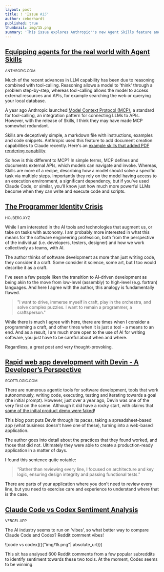 ```yaml
---
layout: post
title: ! 'Issue #15'
author: ceberhardt
published: true
thumbnail: img/15.png
summary: 'This issue explores Anthropic''s new Agent Skills feature and its implications for MCP, examines the programmer identity crisis in the age of AI, reviews a developer''s experience building a production app with Devin, and compares community sentiment between Claude Code and Codex.'
---
```


## [Equipping agents for the real world with Agent Skills](https://www.anthropic.com/engineering/equipping-agents-for-the-real-world-with-agent-skills)

<small>ANTHROPIC.COM</small>

Much of the recent advances in LLM capability has been due to reasoning combined with tool-calling. Reasoning allows a model to 'think' through a problem step-by-step, whereas tool-calling allows the model to access external resources and APIs, for example searching the web or querying your local database. 

A year ago Anthropic launched [Model Context Protocol (MCP)](https://www.anthropic.com/news/model-context-protocol), a standard for tool-calling, an integration pattern for connecting LLMs to APIs. However, with the release of Skills, I think they may have made MCP somewhat redundant.

Skills are deceptively simple, a markdown file with instructions, examples and code snippets. Anthropic used this feature to add document creation capabilities to Claude recently. Here's an [example skills that added PDF rendering capability](https://github.com/anthropics/skills/blob/main/document-skills/pdf/SKILL.md).

So how is this different to MCP? In simple terms, MCP defines and documents external APIs, which models can navigate and invoke. Whereas, Skills are more of a recipe, describing how a model should solve a specific task via multiple steps. Importantly they rely on the model having access to an execution environment, a significant dependency, but if you've used Claude Code, or similar, you'll know just how much more powerful LLMs become when they can write and execute code and scripts.

## [The Programmer Identity Crisis](https://hojberg.xyz/the-programmer-identity-crisis/)

<small>HOJBERG.XYZ</small>

While I am interested in the AI tools and technologies that augment us, or take on tasks with autonomy. I am probably more interested in what this means for the software engineering profession, both from the perspective of the individual (i.e. developers, testers, designer) and how we work collectively as teams, with AI.

The author thinks of software development as more than just writing code, they consider it a craft. Some consider it science, some art, but I too would describe it as a craft.

I've seen a few people liken the transition to AI-driven development as being akin to the move from low-level (assembly) to high-level (e.g. fortran) languages. And here I agree with the author, this analogy is fundamentally flawed.

> "I want to drive, immerse myself in craft, play in the orchestra, and solve complex puzzles. I want to remain a programmer, a craftsperson."

While there is much I agree with here, there are times when I consider a programming a craft, and other times when it is just a tool - a means to an end. And as a result, I am much more open to the use of AI for writing software, you just have to be careful about when and where.

Regardless, a great post and very thought-provoking.

## [Rapid web app development with Devin - A Developer’s Perspective](https://blog.scottlogic.com/2025/10/20/rapid-development-with-devin.html)

<small>SCOTTLOGIC.COM</small>

There are numerous agentic tools for software development, tools that work autonomously, writing code, executing, testing and iterating towards a goal (the initial prompt). However, just over a year ago, Devin was one of the very first on the scene. Although it did have a rocky start, with claims that [some of the initial product demo were faked](https://www.youtube.com/watch?v=tNmgmwEtoWE)! 

This blog post puts Devin through its paces, taking a spreadsheet-based app (what business doesn't have one of these), turning into a web-based application. 

The author goes into detail about the practices that they found worked, and those that did not. Ultimately they were able to create a production-ready application in a matter of days.

I found this sentence quite notable:

> "Rather than reviewing every line, I focused on architecture and key logic, ensuring design integrity and passing functional tests."

There are parts of your application where you don't need to review every line, but you need to exercise care and experience to understand where that is the case. 

## [Claude Code vs Codex Sentiment Analysis](https://claude-vs-codex-dashboard.vercel.app/)

<small>VERCEL.APP</small>

The AI industry seems to run on 'vibes', so what better way to compare Claude Code and Codex? Reddit comment vibes!

![code vs codex]({{"img/15.png"| absolute_url}})

This sit has analysed 600 Reddit comments from a few popular subreddits to identify sentiment towards these two tools. At the moment, Codex seems to be winning.


